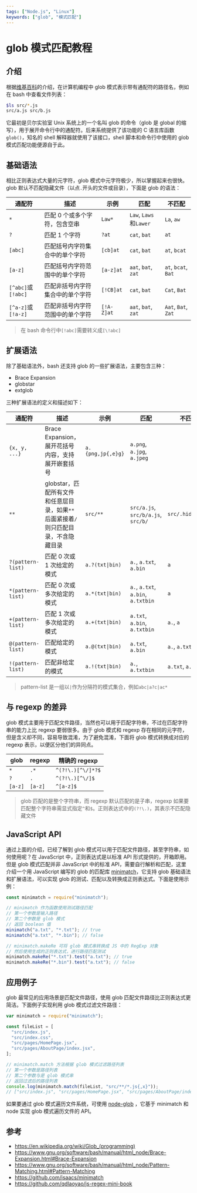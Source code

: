 ```yaml
---
tags: ["Node.js", "Linux"]
keywords: ["glob", "模式匹配"]
---
```


# glob 模式匹配教程

## 介绍

根据[维基百科](<https://en.wikipedia.org/wiki/Glob_(programming)>)的介绍，在计算机编程中 glob 模式表示带有通配符的路径名，例如在 bash 中查看文件列表：

```bash
$ls src/*.js
src/a.js src/b.js
```

它最初是贝尔实验室 Unix 系统上的一个名叫 glob 的命令（glob 是 global 的缩写），用于展开命令行中的通配符。后来系统提供了该功能的 C 语言库函数`glob()`，知名的 shell 解释器就使用了该接口，shell 脚本和命令行中使用的 glob 模式匹配功能便源自于此。

<!-- truncate -->

## 基础语法

相比正则表达式大量的元字符，glob 模式中元字符极少，所以掌握起来也很快。glob 默认不匹配隐藏文件（以点`.`开头的文件或目录），下面是 glob 的语法：

| 通配符             | 描述                           | 示例      | 匹配                   | 不匹配              |
| ------------------ | ------------------------------ | --------- | ---------------------- | ------------------- |
| `*`                | 匹配 0 个或多个字符，包含空串  | `Law*`    | `Law`, `Laws`和`Lawer` | `La`, `aw`          |
| `?`                | 匹配 1 个字符                  | `?at`     | `cat`, `bat`           | `at`                |
| `[abc]`            | 匹配括号内字符集合中的单个字符 | `[cb]at`  | `cat`, `bat`           | `at`, `bcat`        |
| `[a-z]`            | 匹配括号内字符范围中的单个字符 | `[a-z]at` | `aat`, `bat`, `zat`    | `at`, `bcat`, `Bat` |
|`[^abc]`或`[!abc]`|匹配非括号内字符集合中的单个字符|`[!CB]at`|`cat`, `bat`|`Cat`, `Bat`|
|`[^a-z]`或`[!a-z]`|匹配非括号内字符范围中的单个字符|`[!A-Z]at`|`aat`, `bat`, `zat`|`Aat`, `Bat`, `Zat`|

> 在 bash 命令行中`[!abc]`需要转义成`[\!abc]`

## 扩展语法

除了基础语法外，bash 还支持 glob 的一些扩展语法，主要包含三种：

- Brace Expansion
- globstar
- extglob

三种扩展语法的定义和描述如下：

| 通配符            | 描述                                                                                | 示例              | 匹配                               | 不匹配           |
| ----------------- | ----------------------------------------------------------------------------------- | ----------------- | ---------------------------------- | ---------------- |
| `{x, y, ...}`     | Brace Expansion，展开花括号内容，支持展开嵌套括号                                   | `a.{png,jp{,e}g}` | `a.png`, `a.jpg`, `a.jpeg`         |                  |
| `**`              | globstar，匹配所有文件和任意层目录，如果`**`后面紧接着`/`则只匹配目录，不含隐藏目录 | `src/**`          | `src/a.js`, `src/b/a.js`, `src/b/` | `src/.hide/a.js` |
| `?(pattern-list)` | 匹配 0 次或 1 次给定的模式                                                          | `a.?(txt\|bin)`   | `a.`, `a.txt`, `a.bin`             | `a`              |
| `*(pattern-list)` | 匹配 0 次或多次给定的模式                                                           | `a.*(txt\|bin)`   | `a.`, `a.txt`, `a.bin`, `a.txtbin` | `a`              |
| `+(pattern-list)` | 匹配 1 次或多次给定的模式                                                           | `a.+(txt\|bin)`   | `a.txt`, `a.bin`, `a.txtbin`       | `a.`, `a`        |
| `@(pattern-list)` | 匹配给定的模式                                                                      | `a.@(txt\|bin)`   | `a.txt`, `a.bin`                   | `a.`, `a.txtbin` |
| `!(pattern-list)` | 匹配非给定的模式                                                                    | `a.!(txt\|bin)`   | `a.`, `a.txtbin`                   | `a.txt`, `a.bin` |

> pattern-list 是一组以`|`作为分隔符的模式集合，例如`abc|a?c|ac*`

## 与 regexp 的差异

glob 模式主要用于匹配文件路径，当然也可以用于匹配字符串，不过在匹配字符串的能力上比 regexp 要弱很多。由于 glob 模式和 regexp 存在相同的元字符，但是含义却不同，容易导致混淆，为了避免混淆，下面将 glob 模式转换成对应的 regexp 表示，以便区分他们的异同点。

| glob    | regexp  | 精确的 regexp     |
| ------- | ------- | ----------------- |
| `*`     | `.*`    | `^(?!\.)[^\/]*?$` |
| `?`     | `.`     | `^(?!\.)[^\/]$`   |
| `[a-z]` | `[a-z]` | `^[a-z]$`         |

> glob 匹配的是整个字符串，而 regexp 默认匹配的是子串，regexp 如果要匹配整个字符串需显式指定`^`和`$`。正则表达式中的`(?!\.)`，其表示不匹配隐藏文件

## JavaScript API

通过上面的介绍，已经了解到 glob 模式可以用于匹配文件路径，甚至字符串，如何使用呢？在 JavaScript 中，正则表达式是以标准 API 形式提供的，开箱即用。但是 glob 模式匹配并非 JavaScript 中的标准 API，需要自行解析和匹配，这里介绍一个用 JavaScript 编写的 glob 的匹配库 [minimatch](https://github.com/isaacs/minimatch)，它支持 glob 基础语法和扩展语法，可以实现 glob 的测试、匹配以及转换成正则表达式。下面是使用示例：

```js
const minimatch = require("minimatch");

// minimatch 作为函数使用测试路径匹配
// 第一个参数是输入路径
// 第二个参数是 glob 模式
// 返回 boolean 值
minimatch("a.txt", "*.txt"); // true
minimatch("a.txt", "*.bin"); // false

// minimatch.makeRe 可将 glob 模式串转换成 JS 中的 RegExp 对象
// 然后使用生成的正则表达式，进行路径匹配测试
minimatch.makeRe("*.txt").test("a.txt"); // true
minimatch.makeRe("*.bin").test("a.txt"); // false
```

## 应用例子

glob 最常见的应用场景是匹配文件路径，使用 glob 匹配文件路径比正则表达式更简洁。下面例子实现利用 glob 模式过滤文件路径：

```js
var minimatch = require("minimatch");

const fileList = [
  "src/index.js",
  "src/index.css",
  "src/pages/HomePage.jsx",
  "src/pages/AboutPage/index.jsx",
];

// minimatch.match 方法根据 glob 模式过滤路径列表
// 第一个参数是路径列表
// 第二个参数与是 glob 模式串
// 返回过滤后的路径列表
console.log(minimatch.match(fileList, "src/**/*.js{,x}"));
// ["src/index.js", "src/pages/HomePage.jsx", "src/pages/AboutPage/index.jsx"]
```

如果要通过 glob 模式遍历文件系统，可使用 [node-glob](https://github.com/isaacs/node-glob) ，它基于 minimatch 和 node 实现 glob 模式遍历文件的 API。

## 参考

- https://en.wikipedia.org/wiki/Glob_(programming)
- https://www.gnu.org/software/bash/manual/html_node/Brace-Expansion.html#Brace-Expansion
- https://www.gnu.org/software/bash/manual/html_node/Pattern-Matching.html#Pattern-Matching
- https://github.com/isaacs/minimatch
- https://github.com/qdlaoyao/js-regex-mini-book
